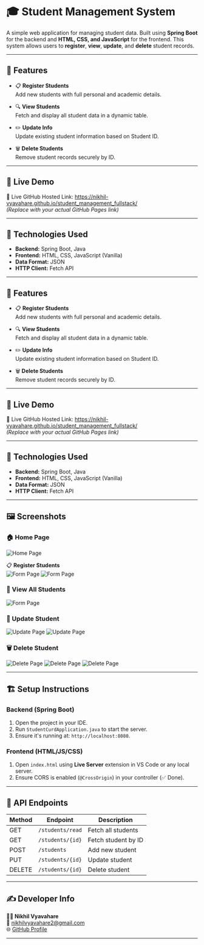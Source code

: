 # 🎓 Student Management System

A simple web application for managing student data. Built using **Spring Boot** for the backend and **HTML, CSS, and JavaScript** for the frontend. This system allows users to **register**, **view**, **update**, and **delete** student records.

---

## 📌 Features

- 📋 **Register Students**  
  Add new students with full personal and academic details.

- 🔍 **View Students**  
  Fetch and display all student data in a dynamic table.

- ✏️ **Update Info**  
  Update existing student information based on Student ID.

- 🗑️ **Delete Students**  
  Remove student records securely by ID.

---

## 🚀 Live Demo

🔗 Live GitHub Hosted Link: https://nikhil-vyavahare.github.io/student_management_fullstack/  
*(Replace with your actual GitHub Pages link)*

---

## 🧠 Technologies Used

- **Backend:** Spring Boot, Java
- **Frontend:** HTML, CSS, JavaScript (Vanilla)
- **Data Format:** JSON
- **HTTP Client:** Fetch API

---

## 📌 Features

- 📋 **Register Students**  
  Add new students with full personal and academic details.

- 🔍 **View Students**  
  Fetch and display all student data in a dynamic table.

- ✏️ **Update Info**  
  Update existing student information based on Student ID.

- 🗑️ **Delete Students**  
  Remove student records securely by ID.

---

## 🚀 Live Demo

🔗 Live GitHub Hosted Link: https://nikhil-vyavahare.github.io/student_management_fullstack/  
*(Replace with your actual GitHub Pages link)*

---

## 🧠 Technologies Used

- **Backend:** Spring Boot, Java
- **Frontend:** HTML, CSS, JavaScript (Vanilla)
- **Data Format:** JSON
- **HTTP Client:** Fetch API

---

## 🖼️ Screenshots

### 🏠 Home Page
![Home Page](screenshots/home.png)

📋 **Register Students**  
  ![Form Page](screenshots/form.png)
  ![Form Page](screenshots/form2.png)

### 📑 View All Students
![Form Page](screenshots/form2.png)

### 📝 Update Student
![Update Page](screenshots/update.png)
![Update Page](screenshots/update2.png)

### 🗑️ Delete Student
![Delete Page](screenshots/delete.png)
![Delete Page](screenshots/delete2.png)
![Delete Page](screenshots/delete3.png)

---

## 🏗️ Setup Instructions

### Backend (Spring Boot)

1. Open the project in your IDE.
2. Run `StudentCurdApplication.java` to start the server.
3. Ensure it's running at: `http://localhost:8080`.

### Frontend (HTML/JS/CSS)

1. Open `index.html` using **Live Server** extension in VS Code or any local server.
2. Ensure CORS is enabled (`@CrossOrigin`) in your controller (✅ Done).

---

## 🧪 API Endpoints

| Method | Endpoint                 | Description         |
|--------|--------------------------|---------------------|
| GET    | `/students/read`         | Fetch all students  |
| GET    | `/students/{id}`         | Fetch student by ID |
| POST   | `/students`              | Add new student     |
| PUT    | `/students/{id}`         | Update student      |
| DELETE | `/students/{id}`         | Delete student      |

---

## ✍️ Developer Info

**👨‍💻 Nikhil Vyavahare**  
📧 [nikhilvyavahare2@gmail.com](mailto:nikhilvyavahare2@gmail.com)  
🌐 [GitHub Profile](https://github.com/Nikhil-Vyavahare)

---

